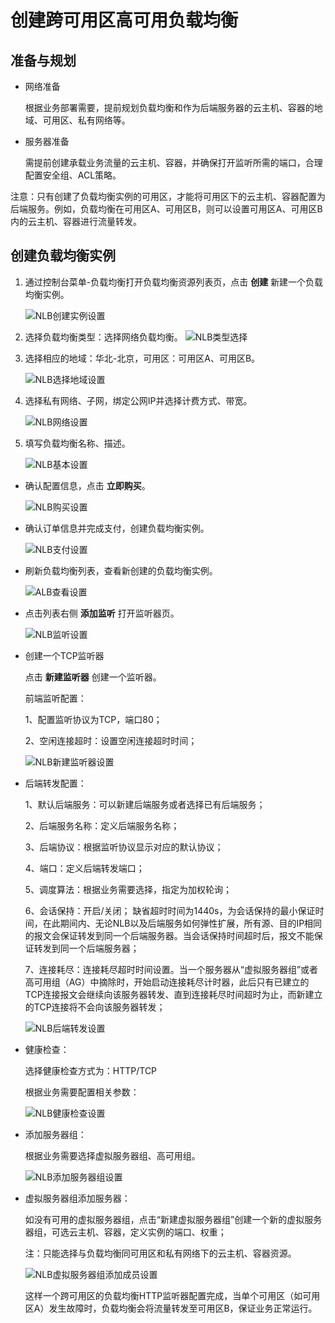 # 创建跨可用区高可用负载均衡

## 准备与规划

- 网络准备

	根据业务部署需要，提前规划负载均衡和作为后端服务器的云主机、容器的地域、可用区、私有网络等。

- 服务器准备

	需提前创建承载业务流量的云主机、容器，并确保打开监听所需的端口，合理配置安全组、ACL策略。

注意：只有创建了负载均衡实例的可用区，才能将可用区下的云主机、容器配置为后端服务。例如，负载均衡在可用区A、可用区B，则可以设置可用区A、可用区B内的云主机、容器进行流量转发。
	
## 创建负载均衡实例


1. 通过控制台菜单-负载均衡打开负载均衡资源列表页，点击 **创建** 新建一个负载均衡实例。

	![NLB创建实例设置](../../../../image/Networking/NLB/NLB-Create.png)

1. 选择负载均衡类型：选择网络负载均衡。
    ![NLB类型选择](../../../../image/Networking/NLB/NLB-ChooseLB.png)

1. 选择相应的地域：华北-北京，可用区：可用区A、可用区B。

	![NLB选择地域设置](../../../../image/Networking/NLB/NLB-ChooseRegion.png)

1. 选择私有网络、子网，绑定公网IP并选择计费方式、带宽。

	![NLB网络设置](../../../../image/Networking/NLB/NLB-IP.png)

1. 填写负载均衡名称、描述。

	![NLB基本设置](../../../../image/Networking/NLB/NLB-Name.png)

- 确认配置信息，点击 **立即购买**。

	![NLB购买设置](../../../../image/Networking/NLB/NLB-BuyInfo.png)

- 确认订单信息并完成支付，创建负载均衡实例。

	![NLB支付设置](../../../../image/Networking/NLB/NLB-BuyConfirm.png)

- 刷新负载均衡列表，查看新创建的负载均衡实例。

	![ALB查看设置](../../../../image/Networking/NLB/NLB-List.png)

- 点击列表右侧 **添加监听** 打开监听器页。

	![NLB监听设置](../../../../image/Networking/NLB/NLB-List-Add-Listener.png)

- 创建一个TCP监听器

	点击 **新建监听器** 创建一个监听器。

	前端监听配置：

	1、配置监听协议为TCP，端口80；

	2、空闲连接超时：设置空闲连接超时时间；

	![NLB新建监听器设置](../../../../image/Networking/NLB/NLB-022.png)

- 后端转发配置：

	1、默认后端服务：可以新建后端服务或者选择已有后端服务；

	2、后端服务名称：定义后端服务名称；

	3、后端协议：根据监听协议显示对应的默认协议；

	4、端口：定义后端转发端口；

	5、调度算法：根据业务需要选择，指定为加权轮询；

	6、会话保持：开启/关闭； 缺省超时时间为1440s，为会话保持的最小保证时间，在此期间内、无论NLB以及后端服务如何弹性扩展，所有源、目的IP相同的报文会保证转发到同一个后端服务器。当会话保持时间超时后，报文不能保证转发到同一个后端服务器；

	7、连接耗尽：连接耗尽超时时间设置。当一个服务器从“虚拟服务器组”或者高可用组（AG）中摘除时，开始启动连接耗尽计时器，此后只有已建立的TCP连接报文会继续向该服务器转发、直到连接耗尽时间超时为止，而新建立的TCP连接将不会向该服务器转发；

	![NLB后端转发设置](../../../../image/Networking/NLB/NLB-023.png)

- 健康检查：

	选择健康检查方式为：HTTP/TCP

	根据业务需要配置相关参数：

	![NLB健康检查设置](../../../../image/Networking/NLB/NLB-029.png)

- 添加服务器组：

	根据业务需要选择虚拟服务器组、高可用组。

	![NLB添加服务器组设置](../../../../image/Networking/NLB/NLB-030.png)

- 虚拟服务器组添加服务器：

	如没有可用的虚拟服务器组，点击“新建虚拟服务器组”创建一个新的虚拟服务器组，可选云主机、容器，定义实例的端口、权重；

	注：只能选择与负载均衡同可用区和私有网络下的云主机、容器资源。

	![NLB虚拟服务器组添加成员设置](../../../../image/Networking/NLB/NLB-079.png)

	这样一个跨可用区的负载均衡HTTP监听器配置完成，当单个可用区（如可用区A）发生故障时，负载均衡会将流量转发至可用区B，保证业务正常运行。

	
	​			
	​			
	​			
	​			

